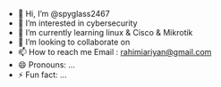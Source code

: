 - 👋 Hi, I’m @spyglass2467
- 👀 I’m interested in cybersecurity
- 🌱 I’m currently learning linux & Cisco & Mikrotik
- 💞️ I’m looking to collaborate on 
- 📫 How to reach me Email : rahimiariyan@gmail.com
- 😄 Pronouns: ...
- ⚡ Fun fact: ...

<!---
spyglass2467/spyglass2467 is a ✨ special ✨ repository because its `README.md` (this file) appears on your GitHub profile.
You can click the Preview link to take a look at your changes.
--->
